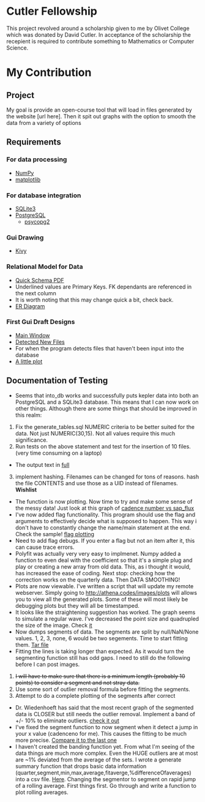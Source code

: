 # Cutler Fellowship

This project revolved around a scholarship given to me by Olivet College which was donated by David Cutler. In acceptance of the scholarship the recepient is required to contribute something to Mathematics or Computer Science.

# My Contribution
## Project
My goal is provide an open-course tool that will load in files generated by the website [url here]. Then it spit out graphs with the option to smooth the data from a variety of options

## Requirements
### For data processing
* [NumPy](http://www.numpy.org/)
* [matplotlib](http://matplotlib.org/)

### For database integration
* [SQLite3](https://www.sqlite.org/)
* [PostgreSQL](http://www.postgresql.org/)
  * [psycopg2](http://initd.org/psycopg/)

### Gui Drawing
* [Kivy](https://Kivy.org)

### Relational Model for Data
* [Quick Schema PDF](http://athena.codes/images/relationmodel.pdf)
 * Underlined values are Primary Keys. FK dependants are referenced in the next column
 * It is worth noting that this may change quick a bit, check back.
* [ER Diagram](http://athena.codes/images/erdia.png)

### First Gui Draft Designs
* [Main Window](http://athena.codes/images/Sample.1.MainWindow.png)
* [Detected New Files](http://athena.codes/images/Sample.1.Detected.png)
 * For when the program detects files that haven't been input into the database
* [A little plot](http://athena.codes/images/Sample.1.PlotWindow.png)

## Documentation of Testing
* Seems that into_db works and successfully puts kepler data into both an PostgreSQL and a SQLite3 database. This means that I can now work on other things. Although there are some things that should be improved in this realm:
 1. Fix the generate_tables.sql NUMERIC criteria to be better suited for the data. Not just NUMERIC(30,15). Not all values require this much significance.
 2. Run tests on the above statement and test for the insertion of 10 files. (very time consuming on a laptop)
  * The output text in [full](http://athena.codes/ftp/output.intodb.01232016.txt)
 3. implement hashing. Filenames can be changed for tons of reasons. hash the file CONTENTS and use those as a UID instead of filenames. **Wishlist**
* The function is now plotting. Now time to try and make some sense of the messy data! Just look at this graph of [cadence number vs sap_flux](http://athena.codes/images/plot1)
* I've now added flag functionality. This program should use the flag and arguments to effectively decide what is supposed to happen. This way i don't have to constantly change the name/main statement at the end. Check the sample! [flag plotting](http://athena.codes/ftp/flaglog.txt)
 * Need to add flag debugs. If you enter a flag but not an item after it, this can cause trace errors.
* Polyfit was actually very very easy to implmenet. Numpy added a function to even deal with the coefficient so that it's a simple plug and play or creating a new array from old data. This, as i thought it would, has increased the ease of coding. Next stop: checking how the correction works on the quarterly data. Then DATA SMOOTHING! 
* Plots are now viewable. I've written a script that will update my remote webserver. Simply going to http://athena.codes/images/plots will allows you to view all the generated plots. Some of these will most likely be debugging plots but they will all be timestamped.
* It looks like the straightening suggestion has worked. The graph seems to simulate a regular wave. I've decreased the point size and quadrupled the size of the image. Check [it](http://athena.codes/images/plots/stitched/plot2016-02-04-10:22:47.300087.stitched.png)
* Now dumps segments of data. The segments are split by null/NaN/None values. 1, 2, 3, none, 6 would be two segements. Time to start fitting them. [Tar file](http://athena.codes/ftp/Segments.020616.tar.gz)
* Fitting the lines is taking longer than expected. As it would turn the segmenting function still has odd gaps. I need to still do the following before I can post images.
 1. ~~I will have to make sure that there is a minimum length (probably 10 points) to consider a segment and not stray data.~~
 2. Use some sort of outlier removal formula before fitting the segments. 
 3. Attempt to do a complete plotting of the segments after correct
* Dr. Wiedenhoeft has said that the most recent graph of the segmented data is CLOSER but still needs the outlier removal. Implement a band of +/- 10% to eliminate outliers. [check it out](http://athena.codes/images/plots/seg_stitched/plot2016-02-11-15:56:40.998167.seg_stitched.png)
* I've fixed the segment function to now segment when it detect a jump in your x value (cadenceno for me). This causes the fitting to be much more precise. [Compare it to the last one](http:/athena.codes/images/plots/seg_stitched/plot2016-02-12-22:21:14.357303.seg_stitched.png)
* I haven't created the banding function yet. From what I'm seeing of the data things are much more complex. Even the HUGE outliers are at most are ~1% deviated from the average of the sets. I wrote a generate summary function that drops basic data information (quarter,segment,min,max,average,fitaverge,%differenceOfaverages) into a csv file. [Here](http://athena.codes/ftp/segmentsummary-2016-02-16-12.24.07.csv). Changing the segmentor to segment on rapid jump of a rolling average. First things first. Go through and write a function to plot rolling averages.